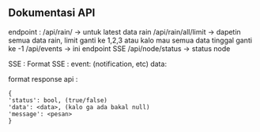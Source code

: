 ## Dokumentasi API

endpoint :
/api/rain/ -> untuk latest data rain
/api/rain/all/limit -> dapetin semua data rain, limit ganti ke 1,2,3 atau kalo mau semua data tinggal ganti ke -1
/api/events -> ini endpoint SSE
/api/node/status -> status node

SSE :
Format SSE :
event: <nama event> (notification, etc)
data: <json data>

format response api :

```
{
'status': bool, (true/false)
'data': <data>, (kalo ga ada bakal null)
'message': <pesan>
}
```
